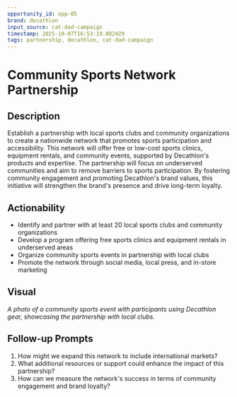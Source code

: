 ```yaml
---
opportunity_id: opp-05
brand: decathlon
input_source: cat-dad-campaign
timestamp: 2025-10-07T16:53:19.082429
tags: partnership, decathlon, cat-dad-campaign
---
```


# Community Sports Network Partnership

## Description

Establish a partnership with local sports clubs and community organizations to create a nationwide network that promotes sports participation and accessibility. This network will offer free or low-cost sports clinics, equipment rentals, and community events, supported by Decathlon's products and expertise. The partnership will focus on underserved communities and aim to remove barriers to sports participation. By fostering community engagement and promoting Decathlon's brand values, this initiative will strengthen the brand's presence and drive long-term loyalty.

## Actionability

- Identify and partner with at least 20 local sports clubs and community organizations
- Develop a program offering free sports clinics and equipment rentals in underserved areas
- Organize community sports events in partnership with local clubs
- Promote the network through social media, local press, and in-store marketing

## Visual

*A photo of a community sports event with participants using Decathlon gear, showcasing the partnership with local clubs.*

## Follow-up Prompts

1. How might we expand this network to include international markets?
2. What additional resources or support could enhance the impact of this partnership?
3. How can we measure the network's success in terms of community engagement and brand loyalty?
